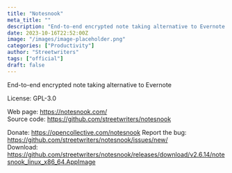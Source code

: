 ```yaml
---
title: "Notesnook"
meta_title: ""
description: "End-to-end encrypted note taking alternative to Evernote."
date: 2023-10-16T22:52:00Z
image: "/images/image-placeholder.png"
categories: ["Productivity"]
author: "Streetwriters"
tags: ["official"]
draft: false
---
```


End-to-end encrypted note taking alternative to Evernote

License: GPL-3.0

Web page: https://notesnook.com/  
Source code: https://github.com/streetwriters/notesnook

Donate: https://opencollective.com/notesnook
Report the bug: https://github.com/streetwriters/notesnook/issues/new/  
Download: https://github.com/streetwriters/notesnook/releases/download/v2.6.14/notesnook_linux_x86_64.AppImage
